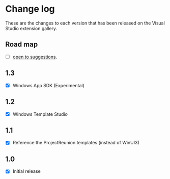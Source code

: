 # Change log

These are the changes to each version that has been released
on the Visual Studio extension gallery.

## Road map

- [ ] [open to suggestions](https://github.com/mrlacey/WinUI-Essentials/issues/new).

## 1.3

- [x] Windows App SDK (Experimental)

## 1.2

- [x] Windows Template Studio

## 1.1

- [x] Reference the ProjectReunion templates (instead of WinUI3)

## 1.0

- [x] Initial release
